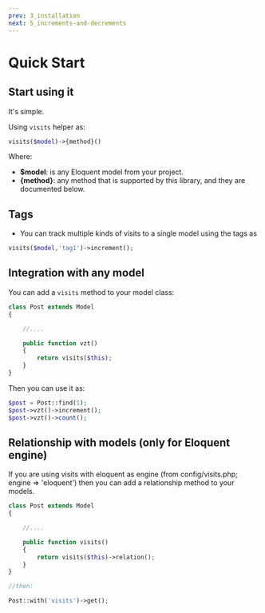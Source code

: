 ```yaml
---
prev: 3_installation
next: 5_increments-and-decrements
---
```



# Quick Start

## Start using it
It's simple.

Using `visits` helper as:

```php
visits($model)->{method}()
```
Where:
- **$model**: is any Eloquent model from your project.
- **{method}**: any method that is supported by this library, and they are documented below.

## Tags
- You can track multiple kinds of visits to a single model using the tags as 
```php
visits($model,'tag1')->increment();
```


## Integration with any model

You can add a `visits` method to your model class:

```php
class Post extends Model
{

    //....

    public function vzt()
    {
        return visits($this);
    }
}
```

Then you can use it as:

```php
$post = Post::find(1);
$post->vzt()->increment();
$post->vzt()->count();
```


## Relationship with models (only for Eloquent engine)
If you are using visits with eloquent as engine (from config/visits.php; engine => 'eloquent') then you can add a relationship method to your models.

```php
class Post extends Model
{

    //....

    public function visits()
    {
        return visits($this)->relation();
    }
}

//then:

Post::with('visits')->get(); 
```
